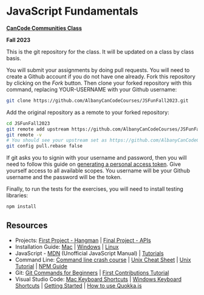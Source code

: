 # JavaScript Fundamentals

**[CanCode Communities Class](https://cancode.org/)**

**Fall 2023**

This is the git repository for the class. It will be updated on a class by class basis.

You will submit your assignments by doing pull requests. You will need to create a Github account if you do not have one already. Fork this repository by clicking on the _Fork_ button. Then clone your forked repository with this command, replacing YOUR-USERNAME with your Github username:

```bash
git clone https://github.com/AlbanyCanCodeCourses/JSFunFall2023.git
```

Add the original repository as a remote to your forked repository:

```bash
cd JSFunFall2023
git remote add upstream https://github.com/AlbanyCanCodeCourses/JSFunFall2023.git
git remote -v
# You should see your upstream set as https://github.com/AlbanyCanCodeCourses/JSFunFall2023.git
git config pull.rebase false
```

If git asks you to signin with your username and password, then you will need to follow this guide on [generating a personal access token](https://docs.github.com/en/authentication/keeping-your-account-and-data-secure/creating-a-personal-access-token#creating-a-personal-access-token-classic). Give yourself access to all available scopes. You username will be your Github username and the password will be the token.

Finally, to run the tests for the exercises, you will need to install testing libraries:

```bash
npm install
```

## Resources

- Projects: [First Project - Hangman](projects/hangman/ProjectHangman.md) | [Final Project - APIs](projects/final-project/FinalProject.md)
- Installation Guide: [Mac](docs/InstallationGuideMac.md) | [Windows](docs/InstallationGuideWindows.md) | [Linux](docs/InstallationGuideLinuxAndNVM.md)
- JavaScript - [MDN](https://developer.mozilla.org/en-US/) (Unofficial JavaScript Manual) | [Tutorials](https://javascript.info/)
- Command Line: [Command line crash course](https://developer.mozilla.org/en-US/docs/Learn/Tools_and_testing/Understanding_client-side_tools/Command_line) | [Unix Cheat Sheet](https://www.guru99.com/linux-commands-cheat-sheet.html) | [Unix Tutorial](http://www.ee.surrey.ac.uk/Teaching/Unix/) | [NPM Guide](https://nodesource.com/blog/an-absolute-beginners-guide-to-using-npm/)
- Git: [Git Commands for Beginners](http://rogerdudler.github.io/git-guide/) | [First Contributions Tutorial](https://github.com/firstcontributions/first-contributions)
- Visual Studio Code: [Mac Keyboard Shortcuts](https://code.visualstudio.com/shortcuts/keyboard-shortcuts-macos.pdf) | [Windows Keyboard Shortcuts](https://code.visualstudio.com/shortcuts/keyboard-shortcuts-windows.pdf) | [Getting Started](https://code.visualstudio.com/docs/getstarted/introvideos) | [How to use Quokka.js](https://debug.to/1441/quokka-js-extension-for-visual-studio-code)
